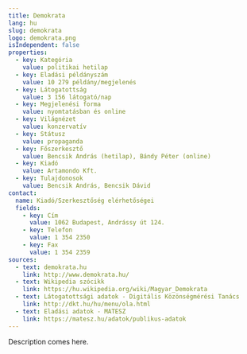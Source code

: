 ```yaml
---
title: Demokrata
lang: hu
slug: demokrata
logo: demokrata.png
isIndependent: false
properties:
  - key: Kategória
    value: politikai hetilap
  - key: Eladási példányszám
    value: 10 279 példány/megjelenés
  - key: Látogatottság
    value: 3 156 látogató/nap
  - key: Megjelenési forma
    value: nyomtatásban és online
  - key: Világnézet
    value: konzervatív
  - key: Státusz
    value: propaganda
  - key: Főszerkesztő
    value: Bencsik András (hetilap), Bándy Péter (online)
  - key: Kiadó
    value: Artamondo Kft.
  - key: Tulajdonosok
    value: Bencsik András, Bencsik Dávid
contact:
  name: Kiadó/Szerkesztőség elérhetőségei
  fields:
    - key: Cím
      value: 1062 Budapest, Andrássy út 124.
    - key: Telefon
      value: 1 354 2350
    - key: Fax
      value: 1 354 2359
sources:
  - text: demokrata.hu
    link: http://www.demokrata.hu/
  - text: Wikipedia szócikk
    link: https://hu.wikipedia.org/wiki/Magyar_Demokrata
  - text: Látogatottsági adatok - Digitális Közönségmérési Tanács
    link: http://dkt.hu/hu/menu/ola.html
  - text: Eladási adatok - MATESZ
    link: https://matesz.hu/adatok/publikus-adatok
---
```


Description comes here.